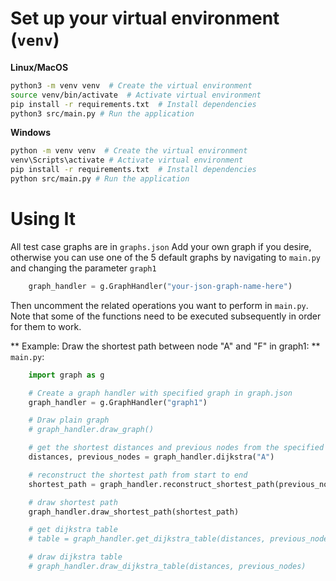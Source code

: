# Set up your virtual environment (`venv`)

**Linux/MacOS**
```bash
python3 -m venv venv  # Create the virtual environment
source venv/bin/activate  # Activate virtual environment
pip install -r requirements.txt  # Install dependencies
python3 src/main.py # Run the application
```

**Windows**
```bash
python -m venv venv  # Create the virtual environment
venv\Scripts\activate # Activate virtual environment
pip install -r requirements.txt  # Install dependencies
python src/main.py # Run the application
```

# Using It

All test case graphs are in `graphs.json` Add your own graph if you desire, otherwise you can use one of the 5 default graphs by navigating to `main.py` and changing the parameter `graph1`

```python
    graph_handler = g.GraphHandler("your-json-graph-name-here")
```

Then uncomment the related operations you want to perform in `main.py`. Note that some of the functions need to be executed subsequently in order for them to work.

** Example: Draw the shortest path between node "A" and "F" in graph1: **
`main.py`:

```python
    import graph as g

    # Create a graph handler with specified graph in graph.json
    graph_handler = g.GraphHandler("graph1")

    # Draw plain graph
    # graph_handler.draw_graph()

    # get the shortest distances and previous nodes from the specified start node
    distances, previous_nodes = graph_handler.dijkstra("A")

    # reconstruct the shortest path from start to end
    shortest_path = graph_handler.reconstruct_shortest_path(previous_nodes, "F")

    # draw shortest path
    graph_handler.draw_shortest_path(shortest_path)

    # get dijkstra table
    # table = graph_handler.get_dijkstra_table(distances, previous_nodes)

    # draw dijkstra table
    # graph_handler.draw_dijkstra_table(distances, previous_nodes)
```